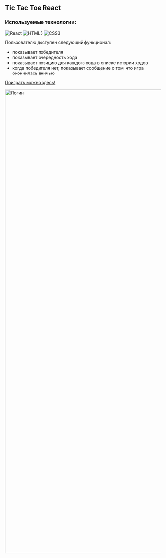 ## Tic Tac Toe React

### Используемые технологии:
![React](https://img.shields.io/badge/react-%2320232a.svg?style=for-the-badge&logo=react&logoColor=%2361DAFB)
![HTML5](https://img.shields.io/badge/html5-%23E34F26.svg?style=for-the-badge&logo=html5&logoColor=white)
![CSS3](https://img.shields.io/badge/css3-%231572B6.svg?style=for-the-badge&logo=css3&logoColor=white)

Пользователю доступен следующий функционал:
- показывает победителя
- показывает очередность хода
- показывает позицию для каждого хода в списке истории ходов
- когда победителя нет, показывает сообщение о том, что игра окончилась вничью

[Поиграть можно здесь!](https://mikhailyandex.github.io/tic-tac-toe-react/)

<img width="1503" alt="Логин" src="https://user-images.githubusercontent.com/114576286/233674708-22f10e90-c5fd-4313-b0bc-baca8477519c.png">
